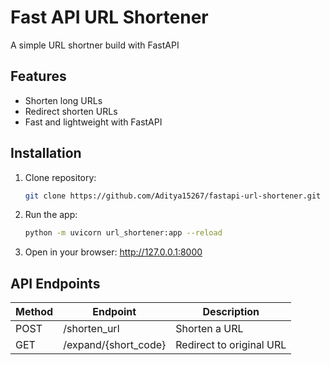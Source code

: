 # Fast API URL Shortener

A simple URL shortner build with FastAPI

## Features

- Shorten long URLs
- Redirect shorten URLs
- Fast and lightweight with FastAPI

## Installation

1. Clone repository:
   ```sh
   git clone https://github.com/Aditya15267/fastapi-url-shortener.git

2. Run the app:
   ```sh
   python -m uvicorn url_shortener:app --reload

3. Open in your browser: http://127.0.0.1:8000

## API Endpoints


| Method | Endpoint | Description |
| ------ | -------- | ----------- |
| POST | /shorten_url | Shorten a URL |
| GET | /expand/{short_code} | Redirect to original URL |